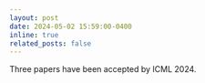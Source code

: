 ```yaml
---
layout: post
date: 2024-05-02 15:59:00-0400
inline: true
related_posts: false
---
```


Three papers have been accepted by ICML 2024. 
